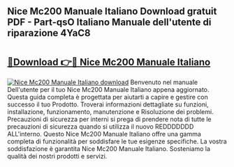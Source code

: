 ## Nice Mc200 Manuale Italiano Download gratuit PDF - Part-qsO Italiano Manuale dell'utente di riparazione 4YaC8

# <h2><a href="http://dfbh1mh.blite.top/?on=Nice+Mc200+Manuale+Italiano">🔗Download 👉🔴 Nice Mc200 Manuale Italiano</a></h2>

[![Nice Mc200 Manuale Italiano download](https://i.imgur.com/lujVjoI.png)](http://dfbh1mh.blite.top/?on=Nice+Mc200+Manuale+Italiano)
Benvenuto nel manuale Dell'utente per il tuo Nice Mc200 Manuale Italiano appena aggiornato. Questa guida completa è progettata per aiutarti a capire e gestire con successo il tuo Prodotto. Troverai informazioni dettagliate su funzioni, installazione, funzionamento, manutenzione e Risoluzione dei problemi. Precauzioni di sicurezza per interni si prega di prendere nota di tutte le precauzioni di sicurezza quando si utilizza il nuovo REDDDDDDD ALL'interno. Questo Nice Mc200 Manuale Italiano offre una gamma completa di funzionalità per soddisfare le tue esigenze specifiche. La vostra soddisfazione è garantita Nice Mc200 Manuale Italiano. Sosteniamo la qualità dei nostri prodotti e servizi.
